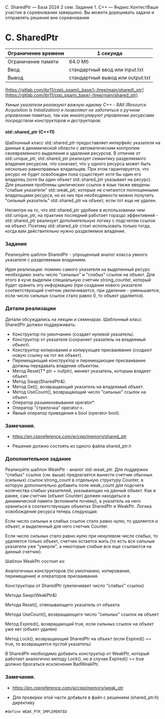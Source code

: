  C. SharedPtr — База 2024 2 сем. Задание 1\. C\+\+ — Яндекс.КонтестВаше участие в соревновании завершено. Вы можете дорешивать задачи и отправлять решения вне соревнования


C. SharedPtr
============




| Ограничение времени | 1 секунда |
| --- | --- |
| Ограничение памяти | 64\.0 Мб |
| Ввод | стандартный ввод или input.txt |
| Вывод | стандартный вывод или output.txt |






[https://gitlab.com/ibr11/cpp\_psami\_base/\-/tree/main/shared\_ptr](https://gitlab.com/ibr11/cpp_psami_base/-/tree/main/shared_ptr)


*Умные указатели реализуют важную идиому C\+\+ \- RAII (Resource Acquisition Is Initialization) и позволяют не заботиться о
 ручном управлении памятью, так как инкапсулируют управление ресурсами посредством конструкторов и деструкторов.*


#### std::shared\_ptr (C\+\+11\)


Шаблонный класс std::shared\_ptr предоставляет интерфейс указателя на данные в динамической области с автоматическим
 контролем своевременного выделения и удаления ресурсов. В отличие от std::unique\_ptr, std::shared\_ptr реализует
 семантику разделяемого владения ресурсом, что означает, что у одного ресурса может быть несколько равноправных
 владельцев. При этом гарантируется, что ресурс не будет освобожден пока существует хотя бы один его владелец (хотя бы
 один объект std::shared\_ptr указывает на ресурс). Для решения проблемы циклических ссылок в язык также введены
 "слабые указатели" std::weak\_ptr, которые не считаются полноценными владельцами ресурса, но из них при необходимости
 можно получить "сильный указатель" std::shared\_ptr на объект, если тот еще не удален.


Несмотря на то, что std::shared\_ptr удобнее в использовании чем std::unique\_ptr, на практике последний работает
 гораздо эффективней \- std::shared\_ptr реализует дополнительную логику с подсчетом ссылок на объект. Поэтому
 std::shared\_ptr стоит использовать только тогда, когда вам действительно нужно разделяемое владение.


### Задание


Реализуйте шаблон SharedPtr \- упрощенный аналог класса умного указателя с разделяемым владением.


Идея реализации: помимо самого указателя на выделенный ресурс необходимо знать число "сильных" и "слабых" ссылок на
 объект. Для этого в куче выделим специальную счетчик strong\_counter, который будет хранить эту информацию (при
 создании нового указателя соответствующий счетчик увеличивается, при удалении \- уменьшается; если число сильных ссылок
 стало равно 0, то объект удаляется).


### Детали реализации


Детали обсуждались на лекции и семинарах.
 Шаблонный класс SharedPtr должен поддерживать:


* Конструктор по умолчанию (создает нулевой указатель).
* Конструктор от указателя (сохраняет указатель на владеемый объект).
* Конструктор копирования и копирующее присваивание (создают новую ссылку на тот же объект).
* Перемещающий конструктор и перемещающее присваивание должны передавать владение объектом.
* Метод Reset(T\* ptr \= nullptr), меняет указатель, которым владеет объект.
* Метод Swap(SharedPtr\&).
* Метод Get(), возвращающий указатель на владеемый объект.
* Метод UseCount(), возвращающий число "сильных" ссылок на объект.
* Оператор разыменовывания operator\*.
* Оператор "стрелочка" operator\-\>.
* Явный оператор приведения к bool (operator bool).


### Замечания.


* <https://en.cppreference.com/w/cpp/memory/shared_ptr>


* Решение должно состоять из одного файла shared\_ptr.h


### Дополнительное задание


Реализуйте шаблон WeakPtr \- аналог std::weak\_ptr.
 Для поддержки "слабых" ссылок (см. выше) предлагается вынести счетчик обычных (сильных) ссылок strong\_count в
 отдельную структуру Counter, в которую дополнительно добавить поле weak\_count для подсчета количества слабых
 указателей, указывающих на данный объект. Как и ранее, сам счетчик (объект Counter) должен находиться в динамической
 памяти (вспомните почему), а указатель на него храниться в соответствующих объектах SharedPtr и WeakPtr. Логика
 освобождения ресурса теперь следующая:


Если число сильных и слабых ссылок стало равно нулю, то удаляется и объект, и выделенный для него счетчик Counter.


Если число сильных стало равно нулю при ненулевом числе слабых, то удаляется только объект, счетчик остается жить
 (то есть все сильные указатели уже "умерли", а некоторые слабые все еще ссылаются на данный счетчик).


Шаблон WeakPtr состоит из:


Аналогичных конструкторов (по умолчанию, копирования, перемещения) и операторов присваивания.


Конструктора от SharedPtr (увеличивает число "слабых" ссылок)


Метода Swap(WeakPtr\&)


Метода Reset(), отвязывающего указатель от объекта


Метода UseCount(), возвращающего число "сильных" ссылок на объект


Метод Expired(), возвращающий true, если сильных ссылок на объект уже нет (объект удален)


Метод Lock(), возвращающий SharedPtr на объект (если Expired() \=\= true, то возвращается пустой указатель)


В SharedPtr необходимо добавить конструктор от WeakPtr, который работает аналогично методу Lock(), но в случае
 Expired() \=\= true должно бросаться исключение BadWeakPtr.


### Замечания.


* <https://en.cppreference.com/w/cpp/memory/weak_ptr>


* Для проверки этой части добавьте в файл с решением (shared\_ptr.h) директиву


`#define WEAK_PTR_IMPLEMENTED`




